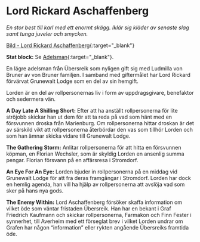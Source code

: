 # Lord Rickard Aschaffenberg
_En stor best till karl med ett enormt skägg. Iklär sig
kläder av senaste slag samt tunga juveler och
smycken._

[Bild - Lord Rickard Aschaffenberg](https://drive.google.com/file/d/0B1mLHM9FvbskT3FKV2hOdW81OVE/view?usp=sharing){:target="_blank"}

**Stat block:** Se [Adelsman](npc-noble.md){:target="_blank"}.

En lägre adelsman från Übersreik som nyligen gift sig
med Ludmilla von Bruner av von Bruner familjen. I
samband med giftermålet har Lord Rickard förvärvat
Grunewalt Lodge som en del av sin hemgift.

Lorden är en del av rollpersonernas liv i
form av uppdragsgivare, benefaktor och sedermera
vän.

**A Day Late A Shilling Short:** Efter att ha anställt
rollpersonerna för lite ströjobb skickar han ut dem
för att ta reda på vad som hänt med en försvunnen
droska från Marienburg. Om rollpersonerna hittar
droskan är det av särskild vikt att rollpersonerna
återbördar den vas som tillhör Lorden och som han
ämnar skicka vidare till Grunewalt Lodge.

**The Gathering Storm:** Anlitar rollpersonerna för att
hitta en försvunnen köpman, en Florian Wechsler,
som är skyldig Lorden en ansenlig summa pengar.
Florian försvann på en affärsresa i Stromdorf.

**An Eye For An Eye:** Lorden bjuder in rollpersonerna på
en middag vid Grunewalt Lodge för att fra deras
framgångar i Stromdorf. Lorden har dock en hemlig
agenda, han vill ha hjälp av rollpersonerna att avslöja
vad som sker på hans nya gods.

**The Enemy Within:** Lord Aschaffenberg försöker skaffa
information om vilket öde som väntar fristaden
Übersreik. Han har en bekant i Graf Friedrich
Kaufmann och skickar rollpersonerna, Farmakon och
Finn Fester i synnerhet, till Averheim med ett
förseglat brev i vilket Lorden undrar om Grafen har
någon “information” eller rykten angående
Übersreiks framtida öde.